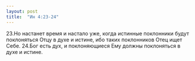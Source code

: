 ```yaml
---
layout: post
title:  "Ин 4:23-24"
---
```


23.Но настанет время и настало уже, когда истинные поклонники будут поклоняться Отцу в духе и истине, ибо таких поклонников Отец ищет Себе.
24.Бог есть дух, и поклоняющиеся Ему должны поклоняться в духе и истине.